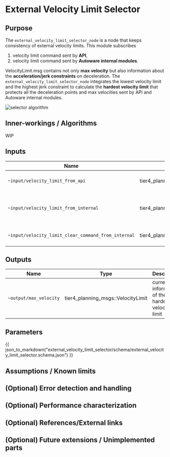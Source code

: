 # External Velocity Limit Selector

## Purpose

The `external_velocity_limit_selector_node` is a node that keeps consistency of external velocity limits. This module subscribes

1. velocity limit command sent by **API**,
2. velocity limit command sent by **Autoware internal modules**.

VelocityLimit.msg contains not only **max velocity** but also information about the **acceleration/jerk constraints** on deceleration. The `external_velocity_limit_selector_node` integrates the lowest velocity limit and the highest jerk constraint to calculate the **hardest velocity limit** that protects all the deceleration points and max velocities sent by API and Autoware internal modules.

![selector algorithm](./image/external_velocity_limit_selector.png)

## Inner-workings / Algorithms

WIP

<!-- Write how this package works. Flowcharts and figures are great. Add sub-sections as you like.

Example:
  ### Flowcharts

  ...(PlantUML or something)

  ### State Transitions

  ...(PlantUML or something)

  ### How to filter target obstacles

  ...

  ### How to optimize trajectory

  ...
-->

## Inputs

| Name                                                | Type                                           | Description                                   |
| --------------------------------------------------- | ---------------------------------------------- | --------------------------------------------- |
| `~input/velocity_limit_from_api`                    | tier4_planning_msgs::VelocityLimit             | velocity limit from api                       |
| `~input/velocity_limit_from_internal`               | tier4_planning_msgs::VelocityLimit             | velocity limit from autoware internal modules |
| `~input/velocity_limit_clear_command_from_internal` | tier4_planning_msgs::VelocityLimitClearCommand | velocity limit clear command                  |

## Outputs

| Name                   | Type                               | Description                                       |
| ---------------------- | ---------------------------------- | ------------------------------------------------- |
| `~output/max_velocity` | tier4_planning_msgs::VelocityLimit | current information of the hardest velocity limit |

## Parameters

{{ json_to_markdown("external_velocity_limit_selector/schema/external_velocity_limit_selector.schema.json") }}

## Assumptions / Known limits

<!-- Write assumptions and limitations of your implementation.

Example:
  This algorithm assumes obstacles are not moving, so if they rapidly move after the vehicle started to avoid them, it might collide with them.
  Also, this algorithm doesn't care about blind spots. In general, since too close obstacles aren't visible due to the sensing performance limit, please take enough margin to obstacles.
-->

## (Optional) Error detection and handling

<!-- Write how to detect errors and how to recover from them.

Example:
  This package can handle up to 20 obstacles. If more obstacles found, this node will give up and raise diagnostic errors.
-->

## (Optional) Performance characterization

<!-- Write performance information like complexity. If it wouldn't be the bottleneck, not necessary.

Example:
  ### Complexity

  This algorithm is O(N).

  ### Processing time

  ...
-->

## (Optional) References/External links

<!-- Write links you referred to when you implemented.

Example:
  [1] {link_to_a_thesis}
  [2] {link_to_an_issue}
-->

## (Optional) Future extensions / Unimplemented parts

<!-- Write future extensions of this package.

Example:
  Currently, this package can't handle the chattering obstacles well. We plan to add some probabilistic filters in the perception layer to improve it.
  Also, there are some parameters that should be global(e.g. vehicle size, max steering, etc.). These will be refactored and defined as global parameters so that we can share the same parameters between different nodes.
-->
